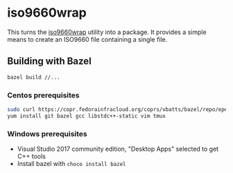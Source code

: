 iso9660wrap
===========
This turns the [iso9660wrap](https://github.com/johto/iso9660wrap) utility into a package. It provides a simple means to create an ISO9660 file containing a single file. 



## Building with Bazel


```bash
bazel build //...
```


### Centos prerequisites

```bash
sudo curl https://copr.fedorainfracloud.org/coprs/vbatts/bazel/repo/epel-7/vbatts-bazel-epel-7.repo -o /etc/yum.repos.d/vbatts-bazel-epel-7.repo
yum install git bazel gcc libstdc++-static vim tmux
```

### Windows prerequisites

- Visual Studio 2017 community edition, "Desktop Apps" selected to get C++ tools
- Install bazel with `choco install bazel`
